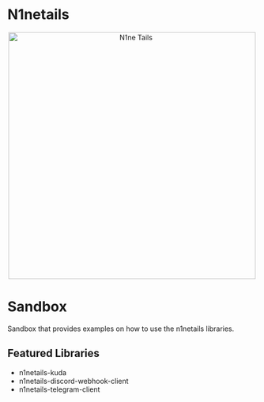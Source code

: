 # N1netails

<div align="center">
  <img src="https://raw.githubusercontent.com/n1netails/n1netails/refs/heads/main/n1netails_icon_transparent.png" alt="N1ne Tails" width="500" style="display: block; margin: auto;"/>
</div>

# Sandbox
Sandbox that provides examples on how to use the n1netails libraries.

## Featured Libraries
- n1netails-kuda
- n1netails-discord-webhook-client
- n1netails-telegram-client
